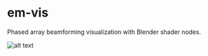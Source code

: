 # em-vis
Phased array beamforming visualization with Blender shader nodes.

![alt text](./example.png)
